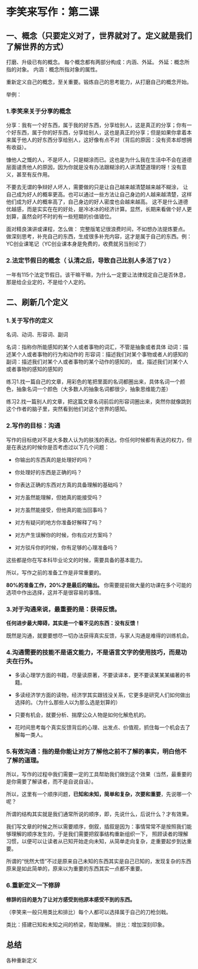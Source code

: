 # 李笑来写作：第二课

## 一、概念（只要定义对了，世界就对了。定义就是我们了解世界的方式）
打磨、升级已有的概念。
每个概念都有两部分构成：内涵、外延。
外延：概念所指的对象。
内涵：概念所指对象的属性。

重新定义自己的概念，至关重要。锻炼自己的思考能力，从打磨自己的概念开始。

举例：

### 1.李笑来关于分享的概念
分享：我有一个好东西，属于我的好东西，分享给别人，这是真正的分享；你有一个好东西，属于你的好东西，分享给别人，这也是真正的分享；但是如果你拿着本来属于他人的好东西分享给别人，这好像有点不对（背后的原因：没有资本却想拥有收益）。

慷他人之慨的人，不是坏人，只是糊涂而已。这也是为什么我在生活中不会在道德层面谴责他人的原因，因为你就是没有办法跟糊涂的人讲清楚道理的呀！没有意义，甚至有反作用。

不要去无谓的争辩好人坏人，需要做的只是让自己越来越清楚越来越不糊涂， 让自己成为好人的概率更高。也可以通过一些方法让自己身边的人越来越清楚，这样他们成为好人的概率高了，自己身边的好人密度也会越来越高。 这不是什么道德优越感，而是实实在在的好处，是冷冰冰的经济计算。显然，长期来看做个好人更划算，虽然会时不时的有一些短期的价值错位。


面对精良演讲或课程，怎么做：
完整版笔记很浪费时间，不如想办法提炼要点。
做深刻思考，补充自己的东西，生成很多补充内容，这才是属于自己的东西。例：YC创业课笔记（YC创业课本身是免费的，收费就另当别论了）


### 2.法定节假日的概念（ 认清之后，导致自己比别人多活了1/2 ）
一年有115个法定节假日。该干嘛干嘛，为什么一定要让法律规定自己是否休息，那是给企业定的，不是给个人定的。


## 二、刷新几个定义

### 1.关于写作的定义
名词、动词、形容词、副词

名词：指称你所能感知的某个人或者事物的词汇，不管是抽象或者具体
动词：描述某个人或者事物的行为和动作的
形容词：描述我们对某个事物或者人的感知的
副词：描述我们对某个人或者事物的某个动作的感知的，
           或，描述我们对某个人或者事物的感知的感知的

练习1.找一篇自己的文章，用彩色的笔把里面的名词都圈出来，具体名词一个颜色，抽象名词一个颜色（大多数人的抽象名词都很少，抽象思维能力差）

练习2.找一篇别人的文章，把这篇文章名词前后的形容词圈出来，突然你就像跳到这个作者的脑子里，突然看到他们对这个世界的感知。

### 2.写作的目标：沟通

写作的目标绝对不是大多数人认为的肤浅的表达。你任何时候都有表达的权力，但是在表达的时候你是否考虑过以下几个问题：

* 你输出的东西真的是处理好的吗？

* 你处理好的东西是正确的吗？

* 你表达正确的东西对方真的具备理解的基础吗？

* 对方虽然能理解，但她真的能接受吗？

* 对方虽然能接受，但他真的能当回事吗？

* 对方有疑问的地方你准备好解释了吗？

* 对方产生误解你的时候，你有应对方案吗？

* 对方驳斥你的时候，你有足够的心理准备吗？

这些都是你在写本科毕业论文的时候，需要具备的基本能力。

所以，写作之前的准备工作是非常重要的。

**80%的准备工作，20%才是最后的输出。** 你需要提前做大量的功课在多个可能的选项中作出选择，这并不是很容易的事情。

### 3.对于沟通来说，最重要的是：获得反馈。

**任何进步最大障碍，其实是一个看不见的东西：没有反馈！**

既然是沟通，就要要想尽一切办法获得真实反馈，与家人沟通是难得的训练机会。

### 4.沟通需要的技能不是语文能力，不是语言文字的使用技巧，而是功夫在行外。

* 多读心理学方面的书籍，尽量读原著，不要读译本，更不要读某某某编著的书籍。

* 多读经济学方面的读物，经济学其实跟钱没关系，它更多是研究人们如何做出选择的。（为什么那些人以为那么选是划算的）

* 只要有机会，就要分析、揣摩公众人物是如何化解危机的。

* 花时间思考每个真实反馈背后的心理、出发点、价值观，抓住每一个机会去了解每一类人。

### 5.有效沟通：指的是你能让对方了解他之前不了解的事实，明白他不了解的道理。

所以，写作的过程中我们需要一定的工具帮助我们做到这个效果（当然，最重要的是你需要了解读者，而不是自说自话）。

所以，这里有一个顺序问题，**已知和未知，简单和复杂，次要和重要**，先说哪一个呢？

所谓的结构其实就是我们通常所说的顺序，即，先说什么，后说什么？才有效果。

我们写文章的时候之所以需要顺序，倒叙，插叙是因为：事情常常不是按照我们能够理解的顺序发生的，于是我们需要把叙事结构重新组织一下，
照顾读者的理解习惯，以便可以让读者从已知开始走向未知，从简单走向复杂，走重要起步到达重要。

所谓的“恍然大悟”不过是原来自己未知的东西其实是自己已知的，发现复杂的东西原来是如此简单的，原来以为重要的东西其实一点都不重要。

### 6.重新定义一下修辞

**修辞的目的是为了让对方感受到他原本感受不到的东西。**

（李笑来一般只用类比和排比）每个人都可以选择属于自己的刀枪剑戟。

类比：搭建已知和未知之间的桥梁，帮助理解。
排比：增加深刻印象。

## 总结

各种重新定义



